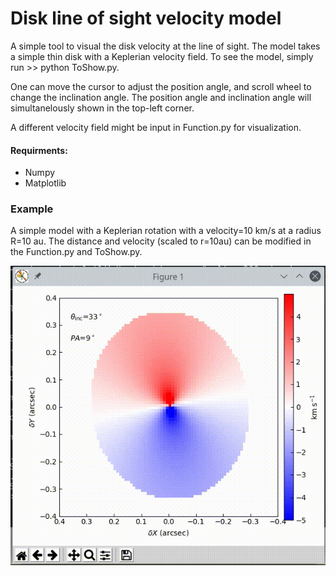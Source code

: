 # Disk line of sight velocity model

A simple tool to visual the disk velocity at the line of sight. The model takes a simple thin disk with a Keplerian velocity field. To see the model, simply run >> python ToShow.py.

One can move the cursor to adjust the position angle, and scroll wheel to change the inclination angle.
The position angle and inclination angle will simultanelously shown in the top-left corner.

A different velocity field might be input in Function.py for visualization.

#### Requirments:
* Numpy
* Matplotlib

### Example
A simple model with a Keplerian rotation with a velocity=10 km/s at a radius R=10 au.
The distance and velocity (scaled to r=10au) can be modified in the Function.py and ToShow.py.

![image](https://github.com/tienhaohsieh/Disk_Vmodel/blob/main/demo.gif)
